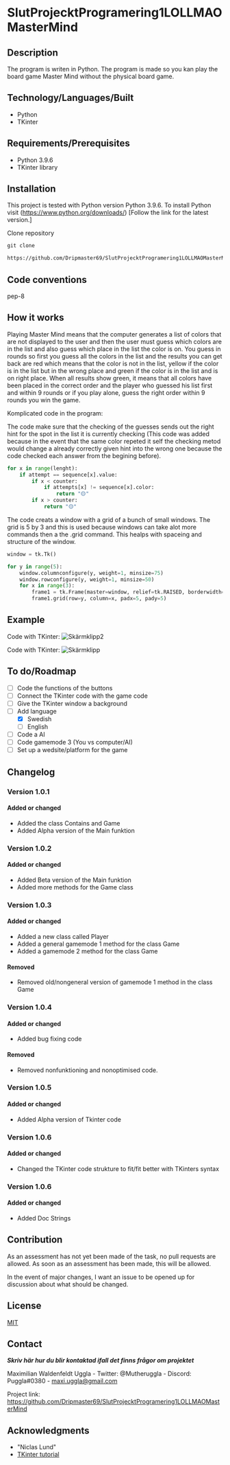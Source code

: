 # SlutProjecktProgramering1LOLLMAOMasterMind

## Description
The program is writen in Python. The program is made so you kan play the board game Master Mind without the physical board game.

## Technology/Languages/Built

- Python
- TKinter

## Requirements/Prerequisites
- Python 3.9.6
- TKinter library

## Installation

This project is tested with Python version Python 3.9.6. To install Python visit (https://www.python.org/downloads/)
[Follow the link for the latest version.]

Clone repository
```cmd
git clone 

https://github.com/Dripmaster69/SlutProjecktProgramering1LOLLMAOMasterMind
```
## Code conventions

pep-8

## How it works

Playing Master Mind means that the computer generates a list of colors that are not displayed to the user and then the user must guess which colors are in the list and also guess which place in the list the color is on. You guess in rounds so first you guess all the colors in the list and the results you can get back are red which means that the color is not in the list, yellow if the color is in the list but in the wrong place and green if the color is in the list and is on right place. When all results show green, it means that all colors have been placed in the correct order and the player who guessed his list first and within 9 rounds or if you play alone, guess the right order within 9 rounds you win the game.

Komplicated code in the program:

The code make sure that the checking of the guesses sends out the right hint for the spot in the list it is currently checking (This code was added because in the event that the same color repeted it self the checking metod would change a already correctly given hint into the wrong one because the code checked each answer from the begining before).

```python
for x in range(lenght):
    if attempt == sequence[x].value:
        if x < counter:
            if attempts[x] != sequence[x].color:
                return "🟡"
        if x > counter:
            return "🟡"
```

The code creats a window with a grid of a bunch of small windows. The grid is 5 by 3 and this is used because windows can take alot more commands then a the .grid command. This healps with spaceing and structure of the window.

```python
window = tk.Tk()

for y in range(5):
    window.columnconfigure(y, weight=1, minsize=75)
    window.rowconfigure(y, weight=1, minsize=50)
    for x in range(3):
        frame1 = tk.Frame(master=window, relief=tk.RAISED, borderwidth=5)
        frame1.grid(row=y, column=x, padx=5, pady=5)
```

## Example

Code with TKinter:
![Skärmklipp2](https://user-images.githubusercontent.com/95741620/168275614-cdc9581e-f014-4a19-8d14-7a8c14216f79.PNG)

Code with TKinter:
![Skärmklipp](https://user-images.githubusercontent.com/95741620/168275569-24abcd9c-5dac-4c9d-9cfd-f186069d01df.PNG)

## To do/Roadmap

- [ ] Code the functions of the buttons
- [ ] Connect the TKinter code with the game code
- [ ] Give the TKinter window a background
- [ ] Add language
    - [x] Swedish
    - [ ] English
- [ ] Code a AI
- [ ] Code gamemode 3 (You vs computer/AI)
- [ ] Set up a wedsite/platform for the game

## Changelog

### Version 1.0.1

#### Added or changed

- Added the class Contains and Game
- Added Alpha version of the Main funktion

### Version 1.0.2

#### Added or changed

 - Added Beta version of the Main funktion
 - Added more methods for the Game class

### Version 1.0.3

#### Added or changed

 - Added a new class called Player
 - Added a general gamemode 1 method for the class Game
 - Added a gamemode 2 method for the class Game

#### Removed

- Removed old/nongeneral version of gamemode 1 method in the class Game

### Version 1.0.4

#### Added or changed

 - Added bug fixing code

#### Removed

 - Removed nonfunktioning and nonoptimised code.

### Version 1.0.5

#### Added or changed

 - Added Alpha version of Tkinter code

### Version 1.0.6

#### Added or changed

 - Changed the TKinter code strukture to fit/fit better with TKinters syntax

### Version 1.0.6

#### Added or changed

 - Added Doc Strings

## Contribution

As an assessment has not yet been made of the task, no pull requests are allowed. As soon as an assessment has been made, this will be allowed.

In the event of major changes, I want an issue to be opened up for discussion about what should be changed.

## License

[MIT](https://choosealicense.com/licenses/mit/)

## Contact

***Skriv här hur du blir kontaktad ifall det finns frågor om projektet***

Maximilian Waldenfeldt Uggla - Twitter: @Mutheruggla - Discord: Puggla#0380 - maxi.uggla@gmail.com

Project link: https://github.com/Dripmaster69/SlutProjecktProgramering1LOLLMAOMasterMind

## Acknowledgments

- "Niclas Lund"
- [TKinter tutorial](https://realpython.com/python-gui-tkinter/#building-your-first-python-gui-application-with-tkinter)
